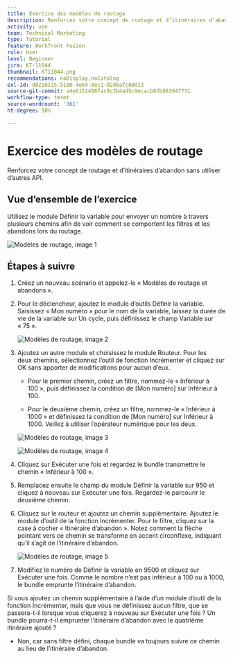 ```yaml
---
title: Exercice des modèles de routage
description: Renforcez votre concept de routage et d’itinéraires d’abandon sans utiliser d’autres API.
activity: use
team: Technical Marketing
type: Tutorial
feature: Workfront Fusion
role: User
level: Beginner
jira: KT-11044
thumbnail: KT11044.png
recommendations: noDisplay,noCatalog
exl-id: d8218115-5180-4e64-8ec1-d2d6afc88d23
source-git-commit: a4e61514567ac8c2b4ad5c9ecacb87bd83947731
workflow-type: tm+mt
source-wordcount: '361'
ht-degree: 98%

---
```


# Exercice des modèles de routage

Renforcez votre concept de routage et d’itinéraires d’abandon sans utiliser d’autres API.

## Vue d’ensemble de l’exercice

Utilisez le module Définir la variable pour envoyer un nombre à travers plusieurs chemins afin de voir comment se comportent les filtres et les abandons lors du routage.

![Modèles de routage, image 1](../12-exercises/assets/routing-patterns-walkthrough-1.png)

## Étapes à suivre

1. Créez un nouveau scénario et appelez-le « Modèles de routage et abandons ».
1. Pour le déclencheur, ajoutez le module d’outils Définir la variable. Saisissez « Mon numéro » pour le nom de la variable, laissez la durée de vie de la variable sur Un cycle, puis définissez le champ Variable sur « 75 ».

   ![Modèles de routage, image 2](../12-exercises/assets/routing-patterns-walkthrough-2.png)

1. Ajoutez un autre module et choisissez le module Routeur. Pour les deux chemins, sélectionnez l’outil de fonction Incrémenter et cliquez sur OK sans apporter de modifications pour aucun d’eux.

   + Pour le premier chemin, créez un filtre, nommez-le « Inférieur à 100 », puis définissez la condition de [Mon numéro] sur Inférieur à 100.

   + Pour le deuxième chemin, créez un filtre, nommez-le « Inférieur à 1000 » et définissez la condition de [Mon numéro] sur Inférieur à 1000. Veillez à utiliser l’opérateur numérique pour les deux.

   ![Modèles de routage, image 3](../12-exercises/assets/routing-patterns-walkthrough-3.png)

   ![Modèles de routage, image 4](../12-exercises/assets/routing-patterns-walkthrough-4.png)

1. Cliquez sur Exécuter une fois et regardez le bundle transmettre le chemin « Inférieur à 100 ».
1. Remplacez ensuite le champ du module Définir la variable sur 950 et cliquez à nouveau sur Exécuter une fois. Regardez-le parcourir le deuxième chemin.
1. Cliquez sur le routeur et ajoutez un chemin supplémentaire. Ajoutez le module d’outil de la fonction Incrémenter. Pour le filtre, cliquez sur la case à cocher « Itinéraire d’abandon ». Notez comment la flèche pointant vers ce chemin se transforme en accent circonflexe, indiquant qu’il s’agit de l’itinéraire d’abandon.

   ![Modèles de routage, image 5](../12-exercises/assets/routing-patterns-walkthrough-5.png)

1. Modifiez le numéro de Définir la variable en 9500 et cliquez sur Exécuter une fois. Comme le nombre n’est pas inférieur à 100 ou à 1000, le bundle emprunte l’itinéraire d’abandon.

Si vous ajoutez un chemin supplémentaire à l’aide d’un module d’outil de la fonction Incrémenter, mais que vous ne définissez aucun filtre, que se passera-t-il lorsque vous cliquerez à nouveau sur Exécuter une fois ? Un bundle pourra-t-il emprunter l’itinéraire d’abandon avec le quatrième itinéraire ajouté ?

+ Non, car sans filtre défini, chaque bundle va toujours suivre ce chemin au lieu de l’itinéraire d’abandon.
